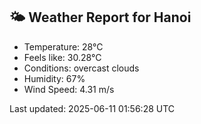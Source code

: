 <!-- WEATHER-START -->
## 🌤 Weather Report for Hanoi

- Temperature: 28°C
- Feels like: 30.28°C
- Conditions: overcast clouds
- Humidity: 67%
- Wind Speed: 4.31 m/s

Last updated: 2025-06-11 01:56:28 UTC
<!-- WEATHER-END -->
